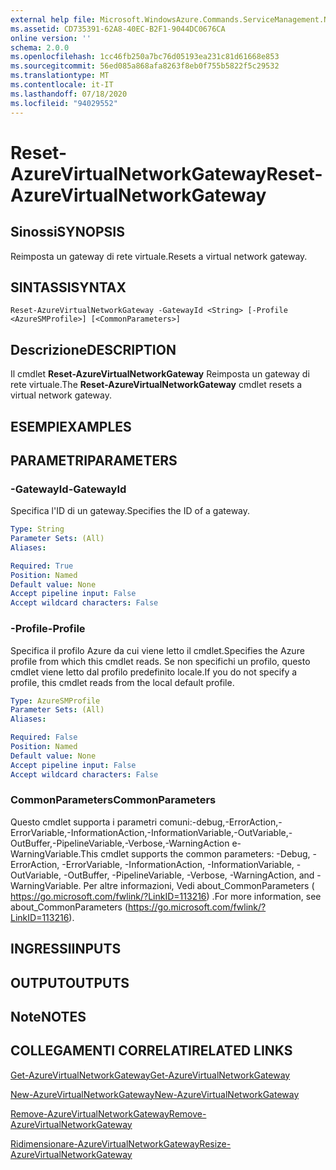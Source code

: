 ```yaml
---
external help file: Microsoft.WindowsAzure.Commands.ServiceManagement.Network.dll-Help.xml
ms.assetid: CD735391-62A8-40EC-B2F1-9044DC0676CA
online version: ''
schema: 2.0.0
ms.openlocfilehash: 1cc46fb250a7bc76d05193ea231c81d61668e853
ms.sourcegitcommit: 56ed085a868afa8263f8eb0f755b5822f5c29532
ms.translationtype: MT
ms.contentlocale: it-IT
ms.lasthandoff: 07/18/2020
ms.locfileid: "94029552"
---
```

# <span data-ttu-id="833fd-101">Reset-AzureVirtualNetworkGateway</span><span class="sxs-lookup"><span data-stu-id="833fd-101">Reset-AzureVirtualNetworkGateway</span></span>

## <span data-ttu-id="833fd-102">Sinossi</span><span class="sxs-lookup"><span data-stu-id="833fd-102">SYNOPSIS</span></span>
<span data-ttu-id="833fd-103">Reimposta un gateway di rete virtuale.</span><span class="sxs-lookup"><span data-stu-id="833fd-103">Resets a virtual network gateway.</span></span>

## <span data-ttu-id="833fd-104">SINTASSI</span><span class="sxs-lookup"><span data-stu-id="833fd-104">SYNTAX</span></span>

```
Reset-AzureVirtualNetworkGateway -GatewayId <String> [-Profile <AzureSMProfile>] [<CommonParameters>]
```

## <span data-ttu-id="833fd-105">Descrizione</span><span class="sxs-lookup"><span data-stu-id="833fd-105">DESCRIPTION</span></span>
<span data-ttu-id="833fd-106">Il cmdlet **Reset-AzureVirtualNetworkGateway** Reimposta un gateway di rete virtuale.</span><span class="sxs-lookup"><span data-stu-id="833fd-106">The **Reset-AzureVirtualNetworkGateway** cmdlet resets a virtual network gateway.</span></span>

## <span data-ttu-id="833fd-107">ESEMPI</span><span class="sxs-lookup"><span data-stu-id="833fd-107">EXAMPLES</span></span>

## <span data-ttu-id="833fd-108">PARAMETRI</span><span class="sxs-lookup"><span data-stu-id="833fd-108">PARAMETERS</span></span>

### <span data-ttu-id="833fd-109">-GatewayId</span><span class="sxs-lookup"><span data-stu-id="833fd-109">-GatewayId</span></span>
<span data-ttu-id="833fd-110">Specifica l'ID di un gateway.</span><span class="sxs-lookup"><span data-stu-id="833fd-110">Specifies the ID of a gateway.</span></span>

```yaml
Type: String
Parameter Sets: (All)
Aliases: 

Required: True
Position: Named
Default value: None
Accept pipeline input: False
Accept wildcard characters: False
```

### <span data-ttu-id="833fd-111">-Profile</span><span class="sxs-lookup"><span data-stu-id="833fd-111">-Profile</span></span>
<span data-ttu-id="833fd-112">Specifica il profilo Azure da cui viene letto il cmdlet.</span><span class="sxs-lookup"><span data-stu-id="833fd-112">Specifies the Azure profile from which this cmdlet reads.</span></span> <span data-ttu-id="833fd-113">Se non specifichi un profilo, questo cmdlet viene letto dal profilo predefinito locale.</span><span class="sxs-lookup"><span data-stu-id="833fd-113">If you do not specify a profile, this cmdlet reads from the local default profile.</span></span>

```yaml
Type: AzureSMProfile
Parameter Sets: (All)
Aliases: 

Required: False
Position: Named
Default value: None
Accept pipeline input: False
Accept wildcard characters: False
```

### <span data-ttu-id="833fd-114">CommonParameters</span><span class="sxs-lookup"><span data-stu-id="833fd-114">CommonParameters</span></span>
<span data-ttu-id="833fd-115">Questo cmdlet supporta i parametri comuni:-debug,-ErrorAction,-ErrorVariable,-InformationAction,-InformationVariable,-OutVariable,-OutBuffer,-PipelineVariable,-Verbose,-WarningAction e-WarningVariable.</span><span class="sxs-lookup"><span data-stu-id="833fd-115">This cmdlet supports the common parameters: -Debug, -ErrorAction, -ErrorVariable, -InformationAction, -InformationVariable, -OutVariable, -OutBuffer, -PipelineVariable, -Verbose, -WarningAction, and -WarningVariable.</span></span> <span data-ttu-id="833fd-116">Per altre informazioni, Vedi about_CommonParameters ( https://go.microsoft.com/fwlink/?LinkID=113216) .</span><span class="sxs-lookup"><span data-stu-id="833fd-116">For more information, see about_CommonParameters (https://go.microsoft.com/fwlink/?LinkID=113216).</span></span>

## <span data-ttu-id="833fd-117">INGRESSI</span><span class="sxs-lookup"><span data-stu-id="833fd-117">INPUTS</span></span>

## <span data-ttu-id="833fd-118">OUTPUT</span><span class="sxs-lookup"><span data-stu-id="833fd-118">OUTPUTS</span></span>

## <span data-ttu-id="833fd-119">Note</span><span class="sxs-lookup"><span data-stu-id="833fd-119">NOTES</span></span>

## <span data-ttu-id="833fd-120">COLLEGAMENTI CORRELATI</span><span class="sxs-lookup"><span data-stu-id="833fd-120">RELATED LINKS</span></span>

[<span data-ttu-id="833fd-121">Get-AzureVirtualNetworkGateway</span><span class="sxs-lookup"><span data-stu-id="833fd-121">Get-AzureVirtualNetworkGateway</span></span>](./Get-AzureVirtualNetworkGateway.md)

[<span data-ttu-id="833fd-122">New-AzureVirtualNetworkGateway</span><span class="sxs-lookup"><span data-stu-id="833fd-122">New-AzureVirtualNetworkGateway</span></span>](./New-AzureVirtualNetworkGateway.md)

[<span data-ttu-id="833fd-123">Remove-AzureVirtualNetworkGateway</span><span class="sxs-lookup"><span data-stu-id="833fd-123">Remove-AzureVirtualNetworkGateway</span></span>](./Remove-AzureVirtualNetworkGateway.md)

[<span data-ttu-id="833fd-124">Ridimensionare-AzureVirtualNetworkGateway</span><span class="sxs-lookup"><span data-stu-id="833fd-124">Resize-AzureVirtualNetworkGateway</span></span>](./Resize-AzureVirtualNetworkGateway.md)


